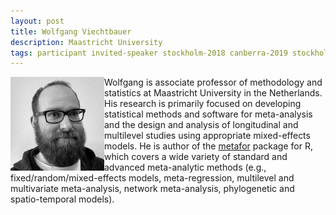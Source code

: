 ```yaml
---
layout: post
title: Wolfgang Viechtbauer
description: Maastricht University
tags: participant invited-speaker stockholm-2018 canberra-2019 stockholm-2018-speaker canberra-2019-speaker
---
```

<img align="left" width="150" height="150" src="/assets/people/Viechtbauer_Wolfgang.jpg" alt="Wolfgang Viechtbauer"/>Wolfgang is associate professor of methodology and statistics at Maastricht University in the Netherlands. His research is primarily focused on developing statistical methods and software for meta-analysis and the design and analysis of longitudinal and multilevel studies using appropriate mixed-effects models. He is author of the <a href="http://www.metafor-project.org/" target="_blank" rel="noopener">metafor</a> package for R, which covers a wide variety of standard and advanced meta-analytic methods (e.g., fixed/random/mixed-effects models, meta-regression, multilevel and multivariate meta-analysis, network meta-analysis, phylogenetic and spatio-temporal models).  

<a href="http://www.wvbauer.com" title="Homepage" target="_blank" rel="noopener">
  <i class="fa fa-home fa-2x" style="color:#4FB3A9"></i>
</a>&nbsp;
<a href="https://twitter.com/wviechtb" title="Twitter" target="_blank"
rel="noopener">
  <i class="fa fa-twitter fa-2x" style="color:#4FB3A9"></i>
</a>&nbsp;
<a href="https://github.com/wviechtb" title="GitHub" target="_blank" rel="noopener">
  <i class="fa fa-github fa-2x" style="color:#4FB3A9"></i>
</a>